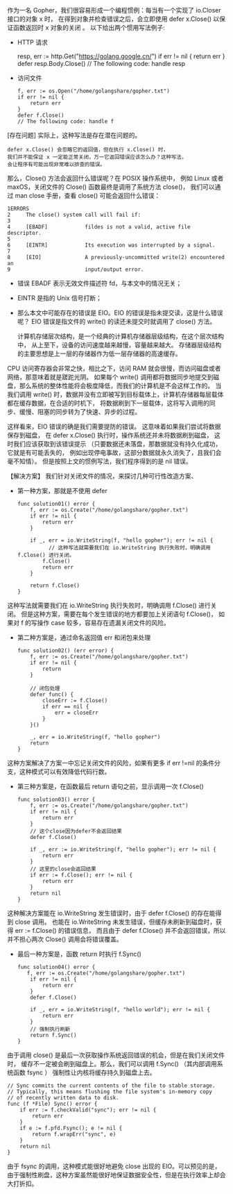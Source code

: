 作为一名 Gopher，我们很容易形成一个编程惯例：每当有一个实现了 io.Closer 接口的对象 x 时，
在得到对象并检查错误之后，会立即使用 defer x.Close() 以保证函数返回时 x 对象的关闭 。
以下给出两个惯用写法例子:

* HTTP 请求
  

    resp, err := http.Get("https://golang.google.cn/")
    if err != nil {
        return err
    }
    defer resp.Body.Close()
    // The following code: handle resp
  
* 访问文件


      f, err := os.Open("/home/golangshare/gopher.txt")
      if err != nil {
          return err
      }
      defer f.Close()
      // The following code: handle f

[存在问题] 实际上，这种写法是存在潜在问题的。

    defer x.Close() 会忽略它的返回值，但在执行 x.Close() 时，
    我们并不能保证 x 一定能正常关闭，万一它返回错误应该怎么办？这种写法，
    会让程序有可能出现非常难以排查的错误。

那么，Close() 方法会返回什么错误呢？在 POSIX 操作系统中，
例如 Linux 或者 maxOS，关闭文件的 Close() 函数最终是调用了系统方法 close()，
我们可以通过 man close 手册，查看 close() 可能会返回什么错误：
    
    1ERRORS
    2     The close() system call will fail if:
    3
    4     [EBADF]            fildes is not a valid, active file descriptor.
    5
    6     [EINTR]            Its execution was interrupted by a signal.
    7
    8     [EIO]              A previously-uncommitted write(2) encountered an
    9                        input/output error.

* 错误 EBADF 表示无效文件描述符 fd，与本文中的情况无关；
* EINTR 是指的 Unix 信号打断； 
* 那么本文中可能存在的错误是 EIO。EIO 的错误是指未提交读，这是什么错误呢？
  EIO 错误是指文件的 write() 的读还未提交时就调用了 close() 方法。

  计算机存储层次结构，是一个经典的计算机存储器层级结构，在这个层次结构中，
  从上至下，设备的访问速度越来越慢，容量越来越大。
  存储器层级结构的主要思想是上一层的存储器作为低一层存储器的高速缓存。

CPU 访问寄存器会非常之快，相比之下，访问 RAM 就会很慢，而访问磁盘或者网络，那意味着就是蹉跎光阴。
如果每个 write() 调用都将数据同步地提交到磁盘，那么系统的整体性能将会极度降低，而我们的计算机是不会这样工作的。
当我们调用 write() 时，数据并没有立即被写到目标载体上，计算机存储器每层载体都在缓存数据，在合适的时机下，
将数据刷到下一层载体，这将写入调用的同步、缓慢、阻塞的同步转为了快速、异步的过程。

这样看来，EIO 错误的确是我们需要提防的错误。
这意味着如果我们尝试将数据保存到磁盘，
在 defer x.Close() 执行时，操作系统还并未将数据刷到磁盘，
这时我们应该获取到该错误提示
（只要数据还未落盘，那数据就没有持久化成功，它就是有可能丢失的，
例如出现停电事故，这部分数据就永久消失了，且我们会毫不知情）。
但是按照上文的惯例写法，我们程序得到的是 nil 错误。

【解决方案】
我们针对关闭文件的情况，来探讨几种可行性改造方案、
* 第一种方案，那就是不使用 defer
  

      func solution01() error {
          f, err := os.Create("/home/golangshare/gopher.txt")
          if err != nil {
              return err
          }
      
          if _, err = io.WriteString(f, "hello gopher"); err != nil {
                // 这种写法就需要我们在 io.WriteString 执行失败时，明确调用 f.Close() 进行关闭。
              f.Close()
              return err
          }
      
          return f.Close()
      }
这种写法就需要我们在 io.WriteString 执行失败时，明确调用 f.Close() 进行关闭。
但是这种方案，需要在每个发生错误的地方都要加上关闭语句 f.Close()，
如果对 f 的写操作 case 较多，容易存在遗漏关闭文件的风险。

* 第二种方案是，通过命名返回值 err 和闭包来处理
  

      func solution02() (err error) {
          f, err := os.Create("/home/golangshare/gopher.txt")
          if err != nil {
              return
          }
        
          // 闭包处理
          defer func() {
              closeErr := f.Close()
              if err == nil {
                  err = closeErr
              }
          }()
      
          _, err = io.WriteString(f, "hello gopher")
          return
      }
这种方案解决了方案一中忘记关闭文件的风险，如果有更多 if err !=nil 的条件分支，这种模式可以有效降低代码行数。

* 第三种方案是，在函数最后 return 语句之前，显示调用一次 f.Close()

    
      func solution03() error {
          f, err := os.Create("/home/golangshare/gopher.txt")
          if err != nil {
              return err
          }
          // 这个close因为defer不会返回结果
          defer f.Close()
      
          if _, err := io.WriteString(f, "hello gopher"); err != nil {
              return err
          }
          // 这里的close会返回结果
          if err := f.Close(); err != nil {
              return err
          }
          return nil
      }
这种解决方案能在 io.WriteString 发生错误时，由于 defer f.Close() 的存在能得到 close 调用。
也能在 io.WriteString 未发生错误，但缓存未刷新到磁盘时，获得 err := f.Close() 的错误信息，
而且由于 defer f.Close() 并不会返回错误，所以并不担心两次 Close() 调用会将错误覆盖。

* 最后一种方案是，函数 return 时执行 f.Sync()
  

      func solution04() error {
         f, err := os.Create("/home/golangshare/gopher.txt")
          if err != nil {
              return err
          }
          defer f.Close()
      
          if _, err = io.WriteString(f, "hello world"); err != nil {
              return err
          }
          // 强制执行刷新
          return f.Sync()
      }

由于调用 close() 是最后一次获取操作系统返回错误的机会，但是在我们关闭文件时，
缓存不一定被会刷到磁盘上。那么，我们可以调用 f.Sync() （其内部调用系统函数 fsync ）
强制性让内核将缓存持久到磁盘上去。

    // Sync commits the current contents of the file to stable storage.
    // Typically, this means flushing the file system's in-memory copy
    // of recently written data to disk.
    func (f *File) Sync() error {
        if err := f.checkValid("sync"); err != nil {
            return err
        }
        if e := f.pfd.Fsync(); e != nil {
            return f.wrapErr("sync", e)
        }
        return nil
    }
由于 fsync 的调用，这种模式能很好地避免 close 出现的 EIO。可以预见的是，
由于强制性刷盘，这种方案虽然能很好地保证数据安全性，但是在执行效率上却会大打折扣。
        
    


    

